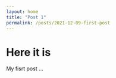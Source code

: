 ```yaml
---
layout: home
title: "Post 1"
permalink: /posts/2021-12-09-first-post
---
```


# Here it is
My fisrt post ...
